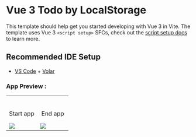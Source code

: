 # Vue 3 Todo by LocalStorage

This template should help get you started developing with Vue 3 in Vite. The template uses Vue 3 `<script setup>` SFCs, check out the [script setup docs](https://v3.vuejs.org/api/sfc-script-setup.html#sfc-script-setup) to learn more.

## Recommended IDE Setup

- [VS Code](https://code.visualstudio.com/) + [Volar](https://marketplace.visualstudio.com/items?itemName=Vue.volar)

### App Preview :

<table width="100%"> 
<tr>
<td width="50%">      
&nbsp; 
<br>
<p align="center">
  Start app
</p>
<img src="https://github.com/mohsensami/vue-todo/blob/main/screenshots/screenshot1.png?raw=true">
</td> 
<td width="50%">
<br>
<p align="center">
  End app
</p>
<img src="https://github.com/mohsensami/vue-todo/blob/main/screenshots/screenshot2.png?raw=true">  
</td>
</table>
 
